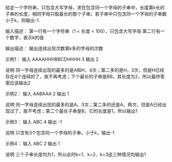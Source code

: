 给定一个字符串，只包含大写字母，求在包含同一个字母的子串中，长度第k长的子串的长度，相同字母只取最长的那个子串。若子串中只包含同一个字母的子串数小于k，则输出-1.

输入描述：
第一行有一个字符串（1 < 长度 < 100），只包含大写字母
第二行有一个数字，表示k的值

输出描述：
输出连续出现次数第k多的字母的次数

示例1：
输入
AAAAHHHBBCDHHHH
3
输出
2

说明
同一字母连续出现的最多的是A和H，4次；第二多的是H，3次，但是H已经存在4个连续的了，故不再考虑；下个最长的子串是BB，其长度为2，所以最终答案应该输出2

示例2：
输入
AABAAA
2
输出
1

说明
同一字母连续出现的最多的是A，3次；第二多的还是A，两次，但是A已经出现过了，故不考虑；第二个最长子串是B，它的长度是1，所以输出1

示例3：
输入
ABC
4
输出
-1

说明
只含有3个包含同一个字母的子串，小于k，输出-1

示例4：
输入
ABC
2
输出
1

说明
三个子串长度均为1，所以此时k=1、k=2、k=3这三种情况均输出1
